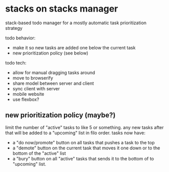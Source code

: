 # stacks on stacks manager

stack-based todo manager for a mostly automatic task prioritization strategy

todo behavior:
* make it so new tasks are added one below the current task
* new prioritization policy (see below)

todo tech:
* allow for manual dragging tasks around
* move to browserify
* share model between server and client
* sync client with server
* mobile website
* use flexbox?



## new prioritization policy (maybe?)
limit the number of "active" tasks to like 5 or something. any new tasks after that will be added to a "upcoming" list in filo order.
tasks now have:
- a "do now/promote" button on all tasks that pushes a task to the top
- a "demote" button on the current task that moves it one down or to the bottom of the "active" list
- a "bury" button on all "active" tasks that sends it to the bottom of to "upcoming" list.